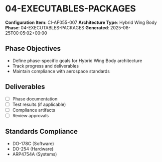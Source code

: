 # 04-EXECUTABLES-PACKAGES

**Configuration Item**: CI-AF055-007
**Architecture Type**: Hybrid Wing Body
**Phase**: 04-EXECUTABLES-PACKAGES
**Generated**: 2025-08-25T00:05:02+00:00

## Phase Objectives
- Define phase-specific goals for Hybrid Wing Body architecture
- Track progress and deliverables
- Maintain compliance with aerospace standards

## Deliverables
- [ ] Phase documentation
- [ ] Test results (if applicable)
- [ ] Compliance artifacts
- [ ] Review approvals

## Standards Compliance
- DO-178C (Software)
- DO-254 (Hardware)
- ARP4754A (Systems)

